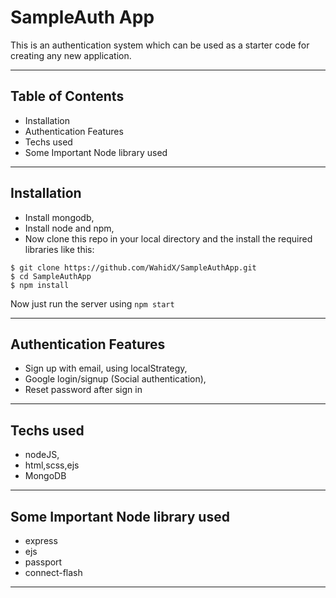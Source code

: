 # SampleAuth App

This is an authentication system which can be used as a starter code for creating any new application.

---

## Table of Contents

- Installation
- Authentication Features
- Techs used
- Some Important Node library used

---


## Installation

   - Install mongodb,
   - Install node and npm,
   - Now clone this repo in your local directory and the install the required libraries like this:
   
   ```shell
   $ git clone https://github.com/WahidX/SampleAuthApp.git
   $ cd SampleAuthApp
   $ npm install
   ```
   Now just run the server using `npm start`

---

## Authentication Features

   - Sign up with email, using localStrategy,
   - Google login/signup (Social authentication),
   - Reset password after sign in

--- 

## Techs used
   - nodeJS,
   - html,scss,ejs
   - MongoDB

---

## Some Important Node library used
   - express
   - ejs
   - passport
   - connect-flash

---

